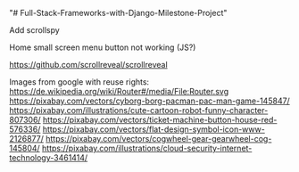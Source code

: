 "# Full-Stack-Frameworks-with-Django-Milestone-Project" 

Add scrollspy

Home small screen menu button not working (JS?)

https://github.com/scrollreveal/scrollreveal


Images from google with reuse rights:
https://de.wikipedia.org/wiki/Router#/media/File:Router.svg
https://pixabay.com/vectors/cyborg-borg-pacman-pac-man-game-145847/
https://pixabay.com/illustrations/cute-cartoon-robot-funny-character-807306/
https://pixabay.com/vectors/ticket-machine-button-house-red-576336/
https://pixabay.com/vectors/flat-design-symbol-icon-www-2126877/
https://pixabay.com/vectors/cogwheel-gear-gearwheel-cog-145804/
https://pixabay.com/illustrations/cloud-security-internet-technology-3461414/


